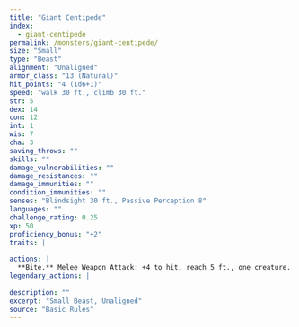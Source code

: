 ```yaml
---
title: "Giant Centipede"
index:
  - giant-centipede
permalink: /monsters/giant-centipede/
size: "Small"
type: "Beast"
alignment: "Unaligned"
armor_class: "13 (Natural)"
hit_points: "4 (1d6+1)"
speed: "walk 30 ft., climb 30 ft."
str: 5
dex: 14
con: 12
int: 1
wis: 7
cha: 3
saving_throws: ""
skills: ""
damage_vulnerabilities: ""
damage_resistances: ""
damage_immunities: ""
condition_immunities: ""
senses: "Blindsight 30 ft., Passive Perception 8"
languages: ""
challenge_rating: 0.25
xp: 50
proficiency_bonus: "+2"
traits: |
  
actions: |
  **Bite.** Melee Weapon Attack: +4 to hit, reach 5 ft., one creature. Hit: 4 (1d4 + 2) piercing damage, and the target must succeed on a DC 11 Constitution saving throw or take 10 (3d6) poison damage. If the poison damage reduces the target to 0 hit points, the target is stable but poisoned for 1 hour, even after regaining hit points, and is paralyzed while poisoned in this way.  
legendary_actions: |
  
description: ""
excerpt: "Small Beast, Unaligned"
source: "Basic Rules"
---
```

